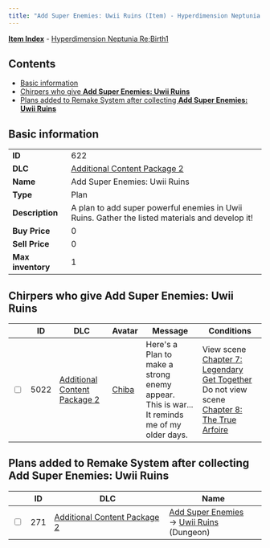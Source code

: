 ```yaml
---
title: "Add Super Enemies: Uwii Ruins (Item) - Hyperdimension Neptunia Re;Birth1"
---
```


[**Item Index**](/neptunia/rb1/item/index.html) - [Hyperdimension Neptunia Re;Birth1](/neptunia/rb1)

## Contents

- [Basic information](#basic-information)
- [Chirpers who give **Add Super Enemies: Uwii Ruins**](#chirpers-who-give-add-super-enemies-uwii-ruins)
- [Plans added to Remake System after collecting **Add Super Enemies: Uwii Ruins**](#plans-added-to-remake-system-after-collecting-add-super-enemies-uwii-ruins)

## Basic information

|   |   |
| -- | -- |
| **ID** | 622 |
| **DLC** | [Additional Content Package 2](/neptunia/rb1/dlc/11-pack2.html) |
| **Name** | Add Super Enemies: Uwii Ruins |
| **Type** | Plan |
| **Description** | A plan to add super powerful enemies in Uwii Ruins. Gather the listed materials and develop it! |
| **Buy Price** | 0 |
| **Sell Price** | 0 |
| **Max inventory** | 1 |


## Chirpers who give **Add Super Enemies: Uwii Ruins**

|    | ID | DLC | Avatar | Message | Conditions |
| -- | -- | --- | ------ | ------- | ---------- |
| <input type="checkbox" id="rb1-chirper-event-11-5022" class="trackbox" /> | 5022 | [Additional Content Package 2](/neptunia/rb1/dlc/11-pack2.html) | [Chiba](/neptunia/rb1/undefined/1-219-chiba.html) | Here's a Plan to make a strong enemy appear.<br />This is war... It reminds me of my older days. | View scene [Chapter 7: Legendary Get Together](/neptunia/rb1/scene/1-726-chapter-7-legendary-get-together.html)<br />Do not view scene [Chapter 8: The True Arfoire](/neptunia/rb1/scene/1-807-chapter-8-the-true-arfoire.html) |


## Plans added to Remake System after collecting **Add Super Enemies: Uwii Ruins**

|    | ID | DLC | Name |
| -- | -- | --- | ---- |
| <input type="checkbox" id="rb1-remake-11-271" class="trackbox" /> | 271 | [Additional Content Package 2](/neptunia/rb1/dlc/11-pack2.html) | [Add Super Enemies](/neptunia/rb1/remake/11-271-add-super-enemies.html)<br /> → [Uwii Ruins](/neptunia/rb1/dungeon/1-118-uwii-ruins.html) (Dungeon) |
